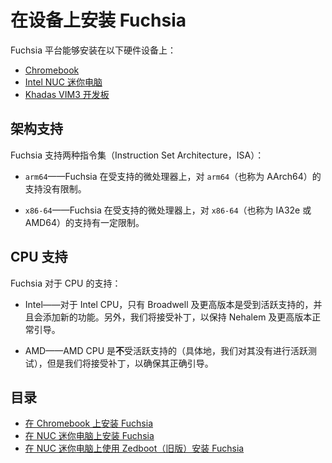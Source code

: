 <!-- 
# Install Fuchsia on a device
 -->
# 在设备上安装 Fuchsia

<!-- 
The Fuchsia platform can be installed on the following hardware devices:
 -->
Fuchsia 平台能够安装在以下硬件设备上：

<!-- 
- [Chromebooks][install-fuchsia-on-chromebook]
- [Intel NUC (Next Unit of Computing) devices][install-fuchsia-on-nuc]
- [Khadas VIM3 board][install-fuchsia-on-vim3]
 -->
- [Chromebook][install-fuchsia-on-chromebook]
- [Intel NUC 迷你电脑][install-fuchsia-on-nuc]
- [Khadas VIM3 开发板][install-fuchsia-on-vim3]

<!-- 
## Architecture support
 -->
## 架构支持

<!-- 
Fuchsia supports two ISAs (Instruction Set Architectures):
 -->
Fuchsia 支持两种指令集（Instruction Set Architecture，ISA）：

<!-- 
* `arm64` - Fuchsia supports `arm64` (also called AArch64) with no restrictions on
  supported microarchitectures.
 -->
* `arm64`——Fuchsia 在受支持的微处理器上，对 `arm64`（也称为 AArch64）的支持没有限制。

<!-- 
* `x86-64` - Fuchsia supports `x86-64` (also called IA32e or AMD64), but with some
  restrictions on supported microarchitectures.
 -->
* `x86-64`——Fuchsia 在受支持的微处理器上，对 `x86-64`（也称为 IA32e 或 AMD64）的支持有一定限制。

<!-- 
## CPU support
 -->
## CPU 支持

<!-- 
Fuchsia's support for CPUs:
 -->
Fuchsia 对于 CPU 的支持：

<!-- 
* Intel - For Intel CPUs, only Broadwell and later are actively supported and will
  have new features added for them.  Additionally, we will accept patches to keep
  Nehalem and later booting.
 -->
* Intel——对于 Intel CPU，只有 Broadwell 及更高版本是受到活跃支持的，并且会添加新的功能。另外，我们将接受补丁，以保持 Nehalem 及更高版本正常引导。

<!-- 
* AMD - AMD CPUs are **not** actively supported (in particular, we have no active testing
  on them), but we will accept patches to ensure correct booting on them.
 -->
* AMD——AMD CPU 是**不**受活跃支持的（具体地，我们对其没有进行活跃测试），但是我们将接受补丁，以确保其正确引导。

<!-- 
## Table of contents
 -->
## 目录

<!-- 
- [Install Fuchsia on a Chromebook][install-fuchsia-on-chromebook]
- [Install Fuchsia on a NUC][install-fuchsia-on-nuc]
- [Install Fuchsia on a NUC using Zedboot (Legacy)][install-fuchsia-on-nuc-legacy]
- [Install Fuchsia on a Khadas VIM3 board][install-fuchsia-on-vim3]
- Create a bootable Fuchsia image:
  - [Install Fuchsia from a USB flash drive][prepare-usb]
  - [Use the Fuchsia installer (Legacy)][use-the-installer-legacy]
- Set up experimental hardware:
  - [Install Fuchsia on Acer Switch Alpha 12][install-fuchsia-on-acer12]
  - [Install Fuchsia on Toulouse][install-fuchsia-on-toulouse]
 -->
- [在 Chromebook 上安装 Fuchsia][install-fuchsia-on-chromebook]
- [在 NUC 迷你电脑上安装 Fuchsia][install-fuchsia-on-nuc]
- [在 NUC 迷你电脑上使用 Zedboot（旧版）安装 Fuchsia][install-fuchsia-on-nuc-legacy]

<!-- Reference links -->

[install-fuchsia-on-chromebook]: /development/hardware/chromebook.md
[install-fuchsia-on-nuc]: /development/hardware/intel_nuc.md
[install-fuchsia-on-nuc-legacy]: /development/hardware/intel_nuc_with_zedboot.md
[install-fuchsia-on-vim3]: /development/hardware/khadas-vim3.md
[prepare-usb]: /development/hardware/usb_setup.md
[use-the-installer-legacy]: /development/hardware/installer.md
[install-fuchsia-on-acer12]: /development/hardware/acer12.md
[install-fuchsia-on-toulouse]: /development/hardware/toulouse.md
